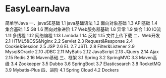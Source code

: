 # EasyLearnJava
简单学Java
一、javaSE基础
1.1 java基础语法
1.2 面向对象基础
1.3 API基础
1.4 集合基础
1.5 Git
1.6 面向对象进阶
1.7 Web服务器基础
1.8 异常
1.9 集合
1.10 IO流
1.11 多线程
1.12 网络编程
1.13 Lambda
1.14 反射
1.15 文件上传下载
二、Web开发
2.1 HTML5&CSS&Nginx
2.2 Servlet
2.3 Request&Response
2.4 Cookie&Session
2.5 JSP
2.6 EL
2.7 JSTL
2.8 Filter&Listener
2.9 Mysql&Oracle
2.10 JDBC
2.11 MyBatis
2.12 JavaScript
2.13 JQuery
2.14 Ajax
2.15 Redis
2.16 Maven基础
三、框架
3.1 Spring
3.2 SpringMVC
3.3 Maven高级
3.4 Zookeeper
3.5 Dubbo
3.6 SpringBoot
3.7 Elasticsearch
3.8 RocketMQ
3.9 Mybatis-Plus
四、进阶
4.1 Spring Cloud
4.2 Dockers
